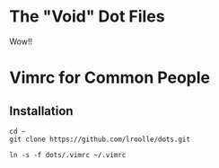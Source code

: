 # The "Void" Dot Files


Wow!!


# Vimrc for Common People


## Installation 

```Shell
cd ~
git clone https://github.com/lroolle/dots.git

ln -s -f dots/.vimrc ~/.vimrc
```

